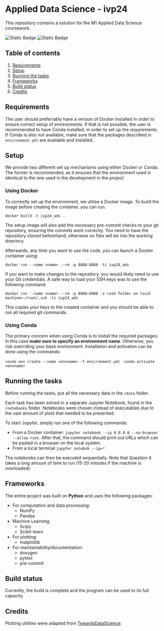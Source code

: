 # Applied Data Science - ivp24

This repository contains a solution for the M1 Applied Data Science coursework.

![Static Badge](https://img.shields.io/badge/build-passing-lime)
![Static Badge](https://img.shields.io/badge/logo-gitlab-blue?logo=gitlab)

## Table of contents
1. [Requirements](#requirements)
2. [Setup](#setup)
3. [Running the tasks](#running-the-tasks)
5. [Frameworks](#frameworks)
6. [Build status](#build-status)
7. [Credits](#credits)

## Requirements

The user should preferrably have a version of Docker installed in order to ensure correct setup of environments. If that is not possible, the user is recommended to have Conda installed, in order to set up the requirements. If Conda is also not available, make sure that the packages described in `environment.yml` are available and installed.

## Setup

We provide two different set up mechanisms using either Docker or Conda. The former is recommended, as it ensures that the environment used is identical to the one used in the development in the project.

### Using Docker

To correctly set up the environment, we utilise a Docker image. To build the image before creating the container, you can run.

```docker build -t ivp24_ads .```

The setup image will also add the necessary pre-commit checks to your git repository, ensuring the commits work correctly. You need to have the repository cloned beforehand, otherwise no files will be into the working directory.

Afterwards, any time you want to use the code, you can launch a Docker container using:

```docker run --name <name> --rm -p 8888:8888 -ti ivp24_ads```

If you want to make changes to the repository, you would likely need to use your Git credentials. A safe way to load your SSH keys was to use the following command:

```docker run --name <name> --rm -p 8888:8888 -v <ssh folder on local machine>:/root/.ssh -ti ivp24_ads```

This copies your keys to the created container and you should be able to run all required git commands.

### Using Conda

The primary concern when using Conda is to install the required packages. In this case **make sure to specify an environment name**. Otherwise, you risk overriding your base environment. Installation and activation can be done using the commands:

```conda env create --name <envname> -f environment.yml ```
```conda activate <envname> ```

## Running the tasks
Before running the tasks, put all the necessary data in the `/data` folder.

Each task has been solved in a separate Jupyter Notebook, found in the `/notebooks` folder. Notebooks were chosen instead of executables due to the vast amount of plots that needed to be presented.

To start Jupyter, simply run one of the following commands:
- From a Docker container: ```jupyter notebook --ip 0.0.0.0 --no-browser --allow-root```. After that, the command should print out URLs which can be pasted in a browser on the local system.
- From a local terminal ```jupyter notebok --ip=*```

The notebooks can then be executed sequentially. Note that Question 4 takes a long amount of time to run (15-20 minutes if the machine is overloaded).
## Frameworks

The entire project was built on **Python** and uses the following packages:
- For computation and data processing:
    - NumPy
    - Pandas
- Machine Learning:
    - Scipy
    - Scikit-learn
- For plotting:
    - matplotlib
- For maintainability/documentation:
    - doxygen
    - pytest
    - pre-commit

## Build status
Currently, the build is complete and the program can be used to its full capacity.

## Credits

Plotting utilities were adapted from <a href="https://towardsdatascience.com/visualizing-clusters-with-pythons-matplolib-35ae03d87489">TowardsDataScience</a>.
